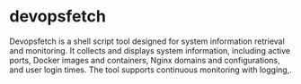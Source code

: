 # devopsfetch
Devopsfetch is a shell script tool designed for system information retrieval and monitoring. It collects and displays system information, including active ports, Docker images and containers, Nginx domains and configurations, and user login times. The tool supports continuous monitoring with logging,.
